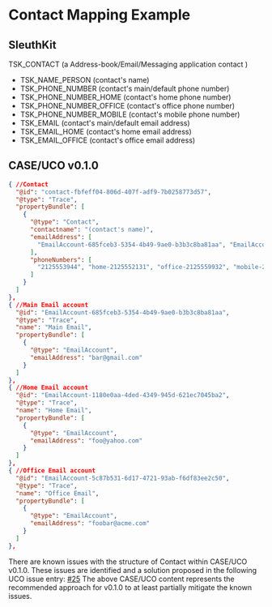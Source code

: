 # Contact Mapping Example

## SleuthKit

TSK_CONTACT (a Address-book/Email/Messaging application contact )
* TSK_NAME_PERSON (contact's name)
* TSK_PHONE_NUMBER (contact's main/default phone number)
* TSK_PHONE_NUMBER_HOME (contact's home phone number)
* TSK_PHONE_NUMBER_OFFICE (contact's office phone number)
* TSK_PHONE_NUMBER_MOBILE (contact's mobile phone number)
* TSK_EMAIL (contact's main/default email address)
* TSK_EMAIL_HOME (contact's home email address)
* TSK_EMAIL_OFFICE (contact's office email address)


## CASE/UCO v0.1.0
```json
{ //Contact
  "@id": "contact-fbfeff04-806d-407f-adf9-7b0258773d57",
  "@type": "Trace",
  "propertyBundle": [
    {
      "@type": "Contact",
      "contactname": "(contact's name)",
      "emailAddress": [
        "EmailAccount-685fceb3-5354-4b49-9ae0-b3b3c8ba81aa", "EmailAccount-1180e0aa-4ded-4349-945d-621ec7045ba2", "EmailAccount-5c87b531-6d17-4721-93ab-f6df83ee2c50"
      ],
      "phoneNumbers": [
        "2125553944", "home-2125552131", "office-2125559932", "mobile-2125555670"
      ]
    }
  ]
},
{ //Main Email account
  "@id": "EmailAccount-685fceb3-5354-4b49-9ae0-b3b3c8ba81aa",
  "@type": "Trace",
  "name": "Main Email",
  "propertyBundle": [
    {
      "@type": "EmailAccount",
      "emailAddress": "bar@gmail.com"
    }
  ]
},
{ //Home Email account
  "@id": "EmailAccount-1180e0aa-4ded-4349-945d-621ec7045ba2",
  "@type": "Trace",
  "name": "Home Email",
  "propertyBundle": [
    {
      "@type": "EmailAccount",
      "emailAddress": "foo@yahoo.com"
    }
  ]
},
{ //Office Email account
  "@id": "EmailAccount-5c87b531-6d17-4721-93ab-f6df83ee2c50",
  "@type": "Trace",
  "name": "Office Email",
  "propertyBundle": [
    {
      "@type": "EmailAccount",
      "emailAddress": "foobar@acme.com"
    }
  ]
},
```

There are known issues with the structure of Contact within CASE/UCO v0.1.0.
These issues are identified and a solution proposed in the following UCO issue entry: [#25](https://github.com/ucoProject/uco/issues/25)
The above CASE/UCO content represents the recommended approach for v0.1.0 to at least partially mitigate the known issues.
